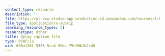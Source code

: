 ```yaml
---
content_type: resource
description: ''
file: https://ol-ocw-studio-app-production.s3.amazonaws.com/courses/5-61-physical-chemistry-fall-2017/608a126f53355ce492da75b90b1b2e45_4bfrkd8_zPo.vtt
file_type: application/x-subrip
learning_resource_types: []
resourcetype: Other
title: 3play caption file
type: OCWFile
uid: 608a126f-5335-5ce4-92da-75b90b1b2e45
---
```

